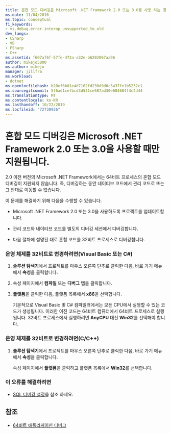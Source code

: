 ```yaml
---
title: 혼합 모드 디버깅은 Microsoft .NET Framework 2.0 또는 3.0를 사용 하는 경우에만 지원 됩니다. Microsoft Docs
ms.date: 11/04/2016
ms.topic: conceptual
f1_keywords:
- vs.debug.error.interop_unsupported_to_old
dev_langs:
- CSharp
- VB
- FSharp
- C++
ms.assetid: f607af6f-57fe-472a-a32e-b6202067aa96
author: mikejo5000
ms.author: mikejo
manager: jillfra
ms.workload:
- dotnet
ms.openlocfilehash: b20ef6b81e4d7162fd230d9d0c3437fe1b5232c1
ms.sourcegitcommit: 5f6ad1cefbcd3d531ce587ad30e684684f4c4d44
ms.translationtype: MT
ms.contentlocale: ko-KR
ms.lasthandoff: 10/22/2019
ms.locfileid: "72730926"
---
```

# <a name="mixed-mode-debugging-is-only-supported-when-using-microsoft-net-framework-20-or-30"></a>혼합 모드 디버깅은 Microsoft .NET Framework 2.0 또는 3.0을 사용할 때만 지원됩니다.
2\.0 이전 버전의 Microsoft .NET Framework에서는 64비트 프로세스의 혼합 모드 디버깅이 지원되지 않습니다. 즉, 디버깅하는 동안 네이티브 코드에서 관리 코드로 또는 그 반대로 이동할 수 없습니다.

 이 문제를 해결하기 위해 다음을 수행할 수 있습니다.

- Microsoft .NET Framework 2.0 또는 3.0을 사용하도록 프로젝트를 업데이트합니다.

- 관리 코드와 네이티브 코드를 별도의 디버깅 세션에서 디버깅합니다.

- 다음 절차에 설명된 대로 혼합 코드를 32비트 프로세스로 디버깅합니다.

### <a name="to-change-the-operating-system-to-32-bit-visual-basic-or-c"></a>운영 체제를 32비트로 변경하려면(Visual Basic 또는 C#)

1. **솔루션 탐색기**에서 프로젝트를 마우스 오른쪽 단추로 클릭한 다음, 바로 가기 메뉴에서 **속성**을 클릭합니다.

2. 속성 페이지에서 **컴파일** 또는 **디버그** 탭을 클릭합니다.

3. **플랫폼**을 클릭한 다음, 플랫폼 목록에서 **x86**을 선택합니다.

     기본적으로 Visual Basic 및 C# 컴파일러에서는 모든 CPU에서 실행할 수 있는 코드가 생성됩니다. 이러한 이진 코드는 64비트 컴퓨터에서 64비트 프로세스로 실행됩니다. 32비트 프로세스에서 실행하려면 **AnyCPU** 대신 **Win32**를 선택해야 합니다.

### <a name="to-change-the-operating-system-to-32-bit-cc"></a>운영 체제를 32비트로 변경하려면(C/C++)

1. **솔루션 탐색기**에서 프로젝트를 마우스 오른쪽 단추로 클릭한 다음, 바로 가기 메뉴에서 **속성**을 클릭합니다.

     속성 페이지에서 **플랫폼**을 클릭하고 플랫폼 목록에서 **Win32**를 선택합니다.

### <a name="to-correct-this-error"></a>이 오류를 해결하려면

- [SQL 디버깅 설정](/previous-versions/visualstudio/visual-studio-2010/s4sszxst(v=vs.100))을 참조 하세요.

## <a name="see-also"></a>참조
- [64비트 애플리케이션 디버그](../debugger/debug-64-bit-applications.md)